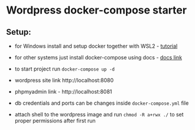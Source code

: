 # Wordpress docker-compose starter

## Setup:

-   for Windows install and setup docker together with WSL2 - [tutorial](https://docs.docker.com/docker-for-windows/wsl/)
-   for other systems just install docker-compose using docs - [docs link](https://docs.docker.com/compose/install/)

-   to start project run `docker-compose up -d`

-   wordpress site link http://localhost:8080
-   phpmyadmin link - http://localhost:8081

-   db credentials and ports can be changes inside `docker-compose.yml` file

-   attach shell to the wordpress image and run `chmod -R a+rwx ./` to set proper permissions after first run
